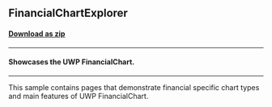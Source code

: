 ## FinancialChartExplorer
#### [Download as zip](https://downgit.github.io/#/home?url=https://github.com/GrapeCity/ComponentOne-UWP-Samples/tree/master/\C1.UWP.FlexChart\CS\FinancialChartExplorer)
____
#### Showcases the UWP FinancialChart.
____
This sample contains pages that demonstrate financial specific chart types
and main features of UWP FinancialChart.
